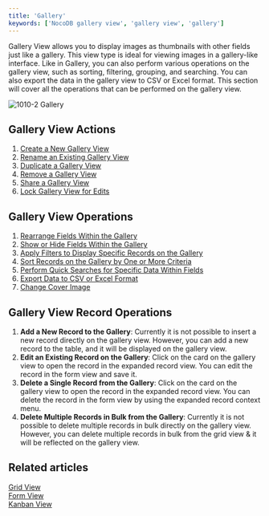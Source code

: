 ```yaml
---
title: 'Gallery'
keywords: ['NocoDB gallery view', 'gallery view', 'gallery']
---
```


Gallery View allows you to display images as thumbnails with other fields just like a gallery. This view type is ideal for viewing images in a gallery-like interface. Like in Gallery, you can also perform various operations on the gallery view, such as sorting, filtering, grouping, and searching. You can also export the data in the gallery view to CSV or Excel format. This section will cover all the operations that can be performed on the gallery view.

![1010-2 Gallery](/img/content/gallery.png)

## Gallery View Actions
1. [Create a New Gallery View](/views/create-view/#create-new-view)
2. [Rename an Existing Gallery View](/views/actions-on-view#rename-view)
3. [Duplicate a Gallery View](/views/actions-on-view#duplicate-view)
4. [Remove a Gallery View](/views/actions-on-view#delete-view)
5. [Share a Gallery View](/views/share-view)
6. [Lock Gallery View for Edits](/views/overview#view-permission-types)

## Gallery View Operations
1. [Rearrange Fields Within the Gallery](/table-operations/field-operations#rearranging-fields)
2. [Show or Hide Fields Within the Gallery](/table-operations/field-operations#showhide-fields)
3. [Apply Filters to Display Specific Records on the Gallery](/table-operations/filter)
4. [Sort Records on the Gallery by One or More Criteria](/table-operations/sort)
5. [Perform Quick Searches for Specific Data Within Fields](/table-operations/search)
6. [Export Data to CSV or Excel Format](/table-operations/download#download-data)
7. [Change Cover Image](/table-operations/field-operations#change-cover-field-gallerykanban-view) 

## Gallery View Record Operations
1. **Add a New Record to the Gallery**: Currently it is not possible to insert a new record directly on the gallery view. However, you can add a new record to the table, and it will be displayed on the gallery view.
2. **Edit an Existing Record on the Gallery**: Click on the card on the gallery view to open the record in the expanded record view. You can edit the record in the form view and save it.
3. **Delete a Single Record from the Gallery**: Click on the card on the gallery view to open the record in the expanded record view. You can delete the record in the form view by using the expanded record context menu.
4. **Delete Multiple Records in Bulk from the Gallery**: Currently it is not possible to delete multiple records in bulk directly on the gallery view. However, you can delete multiple records in bulk from the grid view & it will be reflected on the gallery view.


## Related articles
[Grid View](/views/view-types/grid)  
[Form View](/views/view-types/form)  
[Kanban View](/views/view-types/kanban)  



